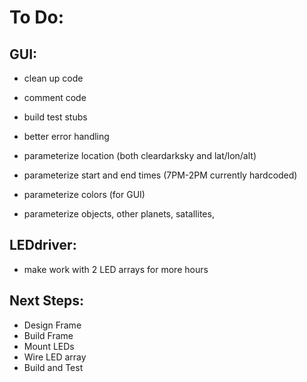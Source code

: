 To Do:
======

GUI:
----

+ clean up code
	
+ comment code
	
+ build test stubs

+ better error handling
	
+ parameterize location (both cleardarksky and lat/lon/alt)
+ parameterize start and end times (7PM-2PM currently hardcoded)
+ parameterize colors (for GUI)
+ parameterize objects, other planets, satallites, 
	

LEDdriver:
----------

+ make work with 2 LED arrays for more hours

Next Steps:
-----------

+ Design Frame
+ Build Frame
+ Mount LEDs
+ Wire LED array
+ Build and Test
